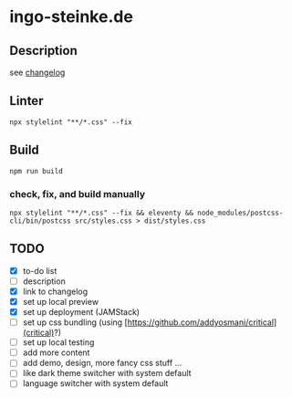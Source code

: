 # ingo-steinke.de

## Description

see [changelog](./CHANGELOG.md)

## Linter

```
npx stylelint "**/*.css" --fix
```

## Build

```
npm run build
```

### check, fix, and build manually

```
npx stylelint "**/*.css" --fix && eleventy && node_modules/postcss-cli/bin/postcss src/styles.css > dist/styles.css
```

## TODO

* [x] to-do list
* [ ] description
* [x] link to changelog
* [x] set up local preview
* [x] set up deployment (JAMStack)
* [ ] set up css bundling (using [https://github.com/addyosmani/critical](critical)?)
* [ ] set up local testing
* [ ] add more content
* [ ] add demo, design, more fancy css stuff ...
* [ ] like dark theme switcher with system default
* [ ] language switcher with system default
